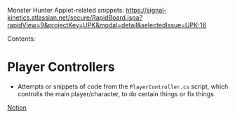 Monster Hunter Applet-related snippets: https://signal-kinetics.atlassian.net/secure/RapidBoard.jspa?rapidView=9&projectKey=UPK&modal=detail&selectedIssue=UPK-16

Contents:
# Player Controllers
* Attempts or snippets of code from the `PlayerController.cs` script, which controlls the main player/character, to do certain things or fix things

[Notion](https://www.notion.so/skinetics/Unity-Inventory-System-21648eeb129c43d5ab62528aa34f0854#1e9e38ae50c04b6b9eddf630fcea9a68)